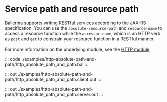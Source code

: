 # Service path and resource path

Ballerina supports writing RESTful services according to the JAX-RS specification. 
You can use the `absolute-resource-path` and `resource-name` to access a resource function while the `accessor-name`,
which is an HTTP verb as `post` and `get` to constrain your resource function in a RESTful manner.<br/><br/>
For more information on the underlying module, 
see the [HTTP module](https://docs.central.ballerina.io/ballerina/http/latest/).


::: code ./examples/http-absolute-path-and-path/http_absolute_path_and_path.bal :::

::: out ./examples/http-absolute-path-and-path/http_absolute_path_and_path.client.out :::

::: out ./examples/http-absolute-path-and-path/http_absolute_path_and_path.server.out :::